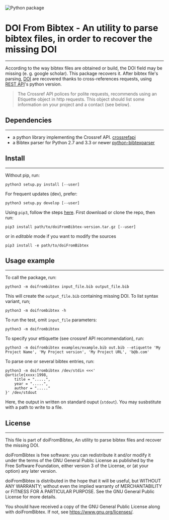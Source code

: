 ![Python package](https://github.com/nennigb/doiFromBibtex/workflows/Python%20package/badge.svg)

# DOI From Bibtex - An utility to parse bibtex files, in order to recover the missing DOI
-----------------------------------------------------------------------------------------

According to the way bibtex files are obtained or build, the DOI field may be missing (e. g. google scholar). This package recovers it. After bibtex file's parsing, [DOI](https://simple.wikipedia.org/wiki/Digital_Object_Identifier) are recovered thanks to cross-references requests, using [REST API](https://github.com/CrossRef/rest-api-doc)'s python version.

> The Crossref API polices for polite requests, recommends using an Etiquette object in http requests. 
> This object should list some information on your project and a contact (see below).


## Dependencies
---------------
  - a python library implementing the Crossref API.  [crossrefapi](https://github.com/fabiobatalha/crossrefapi/)
  - a Bibtex parser for Python 2.7 and 3.3 or newer  [python-bibtexparser](https://github.com/sciunto-org/python-bibtexparser)


## Install 
----------
Without pip, run:
```
python3 setup.py install [--user]
```
For frequent updates (dev), prefer:
```
python3 setup.py develop [--user]
```
Using `pip3`, follow the steps [here](https://pip.pypa.io/en/stable/reference/pip_install/). First download or clone the repo, then run:
```
pip3 install path/to/doiFromBibtex-version.tar.gz [--user]
```
or in _editable_ mode if you want to modify the sources
```
pip3 install -e path/to/doiFromBibtex
```

## Usage example
----------------
To call the package, run:
```
python3 -m doifrombibtex input_file.bib output_file.bib
```
This will create the `output_file.bib` containing missing DOI.
To list syntax variant, run;
```  
python3 -m doifrombibtex -h
````
To run the test, omit `input_file` parameters:
```
python3 -m doifrombibtex
```

To specify your ettiquette (see crossref API recommendation), run:
```
python3 -m doifrombibtex examples/example.bib out.bib --etiquette 'My Project Name', 'My Project version', 'My Project URL', 'b@b.com'

```
To parse one or several bibtex entries, run:
```
python3 -m doifrombibtex /dev/stdin <<<'
@article{xxxx:1998,
	title = ".....",	
	year = ".....",	
	author = "....."
}' /dev/stdout
```
Here, the output in written on standard ouput (`stdout`). You may susbstitute with a path to write to a file.

## License
--------------------
This file is part of doiFromBibtex, An utility to parse bibtex files and recover the missing DOI.

doiFromBibtex is free software: you can redistribute it and/or modify it under the terms of the GNU General Public License as published by the Free Software Foundation, either version 3 of the License, or (at your option) any later version.

doiFromBibtex is distributed in the hope that it will be useful, but WITHOUT ANY WARRANTY; without even the implied warranty of MERCHANTABILITY or FITNESS FOR A PARTICULAR PURPOSE. See the GNU General Public License for more details.

You should have received a copy of the GNU General Public License along with doiFromBibtex.  If not, see <https://www.gnu.org/licenses/>.
